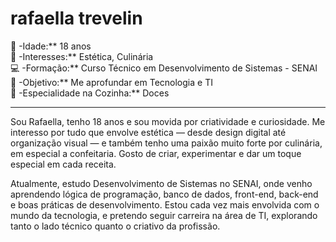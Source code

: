 # rafaella trevelin 

🎂 -Idade:** 18 anos  
🎨 -Interesses:** Estética, Culinária  
💻 -Formação:** Curso Técnico em Desenvolvimento de Sistemas - SENAI  
📍 -Objetivo:** Me aprofundar em Tecnologia e TI  
🍰 -Especialidade na Cozinha:** Doces  

---

Sou Rafaella, tenho 18 anos e sou movida por criatividade e curiosidade. Me interesso por tudo que envolve estética — desde design digital até organização visual — e também tenho uma paixão muito forte por culinária, em especial a confeitaria. Gosto de criar, experimentar e dar um toque especial em cada receita.

Atualmente, estudo Desenvolvimento de Sistemas no SENAI, onde venho aprendendo lógica de programação, banco de dados, front-end, back-end e boas práticas de desenvolvimento. Estou cada vez mais envolvida com o mundo da tecnologia, e pretendo seguir carreira na área de TI, explorando tanto o lado técnico quanto o criativo da profissão.
